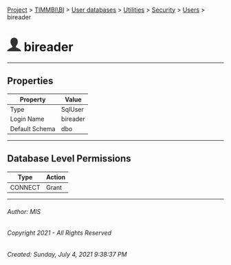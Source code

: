 #### 

[Project](../../../../../index.md) > [TIMMBI\\BI](../../../../index.md) > [User databases](../../../index.md) > [Utilities](../../index.md) > [Security](../index.md) > [Users](Users.md) > bireader

# ![Users](../../../../../Images/User32.png) bireader

---

## <a name="#properties"></a>Properties

| Property | Value |
|---|---|
| Type | SqlUser |
| Login Name | bireader |
| Default Schema | dbo |


---

## <a name="#databaselevelpermissions"></a>Database Level Permissions

| Type | Action |
|---|---|
| CONNECT | Grant |


---

###### Author:  MIS

###### Copyright 2021 - All Rights Reserved

###### Created: Sunday, July 4, 2021 9:38:37 PM


